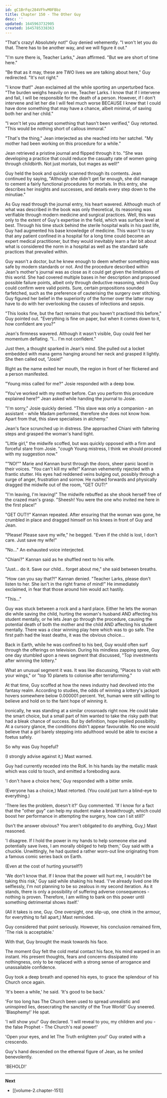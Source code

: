 ```yaml
---
id: gC1BrFqc284VFhvM0FBbz
title: Chapter 150 - The Other Guy
desc: ''
updated: 1645963732905
created: 1645785338363
---
```


"That's crazy! Absolutely not!" Guy denied vehemently. "I won't let you do that. There has to be another way, and we will figure it out."

"I'm sure there is, Teacher Larks," Jean affirmed. "But we are short of time here."

"Be that as it may, these are TWO lives we are talking about here," Guy redirected. "It's not right."

"I know that!" Jean exclaimed all the while sporting an unperturbed face. "The burden weighs heavily on me, Teacher Larks. I know that if I intervene and fail, I will be responsible for the death of a person. However, if I don't intervene and let her die I will feel much worse BECAUSE I knew that I could have done something that may have a chance, albeit minimal, of saving both her and her child."

"I won't let you attempt something that hasn't been verified," Guy retorted. "This would be nothing short of callous immoral."

"That's the thing," Jean interjected as she reached into her satchel. "My mother had been working on this procedure for a while."

Jean retrieved a pristine journal and flipped through it to. "She was developing a practice that could reduce the casualty rate of women going through childbirth. Not just mortals, but mages as well!"

Guy held the book and quickly scanned through its contents. Jean continued by saying, "Although she didn't get far enough, she did manage to cement a fairly functional procedures for mortals. In this entry, she describes her insights and successes, and details every step down to the minutiae."

As Guy read through the journal entry, his heart wavered. Although much of what was described in the book was only theoretical, its reasoning was verifiable through modern medicine and surgical practices. Well, this was only to the extent of Guy's expertise in the field, which was surface level at best. Through his time stuck behind the sterile hospital walls in his past life, Guy had augmented his base knowledge of medicine. This wasn't to say that any patient confined in a hospital for a long time could become an expert medical practitioner, but they would inevitably learn a fair bit about what is considered the norm in a hospital as well as the standard safe practices that prevailed within.

Guy wasn't a doctor, but he knew enough to deem whether something was safe by modern standards or not. And the procedure described within Jean's mother's journal was as close as it could get given the limitations of this world. She had covered multiple bases in her description and proposed possible failure points, albeit only through deductive reasoning, which Guy could confirm were valid points. Sure, certain propositions sounded farfetched, such as the preference of cauterising the surgery over stitching. Guy figured her belief in the superiority of the former over the latter may have to do with her overlooking the causes of infections and sepsis.

"This looks fine, but the fact remains that you haven't practised this before," Guy pointed out. "Everything is fine on paper, but when it comes down to it, how confident are you?"

Jean's firmness wavered. Although it wasn't visible, Guy could feel her momentum deflating. "I... I'm not confident."

Just then, a thought sparked in Jean's mind. She pulled out a locket embedded with mana gems hanging around her neck and grasped it lightly. She then called out, "Josie!"

Right as the name exited her mouth, the region in front of her flickered and a person manifested.

"Young miss called for me?" Josie responded with a deep bow.

"You've worked with my mother before. Can you perform this procedure explained here?" Jean asked while handing the journal to Josie.

"I'm sorry," Josie quickly denied. "This slave was only a companion - an assistant - while Madam performed, therefore she does not know how. Apart from that, this slave specialises in alchemy."

Jean's face scrunched up in distress. She approached Chiani with faltering steps and grasped the woman's hand tight.

"Little girl," the midwife scoffed, but was quickly opposed with a firm and forceful stare from Josie. "*cough* Young mistress, I think we should proceed with my suggestion now."

""NO!"" Marie and Kannan burst through the doors, sheer panic laced in their voices. "You can't kill my wife!" Kannan vehemently rejected with a frantic stutter. His eyes had reddened veins bulging out, possibly through a surge of anger, frustration and sorrow. He rushed forwards and physically dragged the midwife out of the room, "GET OUT!"

"I'm leaving, I'm leaving!" The midwife rebuffed as she shook herself free of the crazed man's grasp. "Sheesh! You were the one who invited me here in the first place!"

"GET OUT!!" Kannan repeated. After ensuring that the woman was gone, he crumbled in place and dragged himself on his knees in front of Guy and Jean.

"Please! Please save my wife," he begged. "Even if the child is lost, I don't care. Just save my wife!"

"No..." An exhausted voice interjected.

"Chiani?" Kannan said as he shuffled next to his wife.

"Just... do it. Save our child... forget about me," she said between breaths.

"How can you say that?!" Kannan denied. "Teacher Larks, please don't listen to her. She isn't in the right frame of mind!" He immediately exclaimed, in fear that those around him would act hastily.

"This..."

Guy was stuck between a rock and a hard place. Either he lets the woman die while saving the child, hurting the woman's husband AND affecting his student mentally, or he lets Jean go through the procedure, causing the potential death of both the mother and the child AND affecting his student mentally. There was a clear winning play here which was to go safe. The first path had the least deaths, it was the obvious choice...

Back in Earth, while he was confined to his bed, Guy would often surf through the offerings on television. During his mindless zapping spree, Guy one day stumbled upon a news segment that discussed, "Top investments after winning the lottery."

What an unusual segment it was. It was like discussing, "Places to visit with your wings," or "top 10 planets to colonise after terraforming."

At that time, Guy scoffed at how the news industry had devolved into the fantasy realm. According to studies, the odds of winning a lottery's jackpot hovers somewhere below 0.000001 percent. Yet, human were still willing to believe and hold on to the faint hope of winning it.

Ironically, he was standing at a similar crossroads right now. He could take the smart choice, but a small part of him wanted to take the risky path that had a bleak chance of success. But by definition, hope implied possibility. At a cursory glance, the conditions didn't appear favourable. No one would believe that a girl barely stepping into adulthood would be able to excise a foetus safely.

So why was Guy hopeful?

(I strongly advise against it,) Mast warned.

Guy had currently receded into the RoK. In his hands lay the metallic mask which was cold to touch, and emitted a foreboding aura.

'I don't have a choice here,' Guy responded with a bitter smile.

(Everyone has a choice,) Mast retorted. (You could just turn a blind-eye to everything.)

'There lies the problem, doesn't it?' Guy commented. 'If I know for a fact that the "other guy" can help my student make a breakthrough, which could boost her performance in attempting the surgery, how can I sit still?'

(Isn't the answer obvious? You aren't obligated to do anything, Guy,) Mast reasoned.

'I disagree. If I hold the power in my hands to help someone else and potentially save lives, I am morally obliged to help them,' Guy said with a chuckle. Unwittingly, he had quoted a rather worn-out line originating from a famous comic series back on Earth.

(Even at the cost of hurting yourself?)

'We don't know that. If I know that the power will hurt me, I wouldn't be taking this risk,' Guy said while shaking his head. 'I've already lived one life selflessly, I'm not planning to be so zealous in my second iteration. As it stands, there is only a possibility of suffering adverse consequences - nothing is proven. Therefore, I am willing to bank on this power until something detrimental shows itself.'

(All it takes is one, Guy. One oversight, one slip-up, one chink in the armour, for everything to fall apart,) Mast reminded.

Guy considered that point seriously. However, his conclusion remained firm, 'The risk is acceptable.'

With that, Guy brought the mask towards his face.

The moment Guy felt the cold metal contact his face, his mind warped in an instant. His present thoughts, fears and concerns dissipated into nothingness, only to be replaced with a strong sense of arrogance and unassailable confidence.

Guy took a deep breath and opened his eyes, to grace the splendour of his Church once again.

'It's been a while,' he said. 'It's good to be back.'

'For too long has The Church been used to spread unrealistic and uninspired lies, desecrating the sanctity of the True World!' Guy sneered. 'Blasphemy!' He spat.

'I will show you!' Guy declared. 'I will reveal to you, my children and you - the false Prophet - The Church's real power!'

'Open your eyes, and let The Truth enlighten you!' Guy orated with a crescendo.

Guy's hand descended on the ethereal figure of Jean, as he smiled benevolently.

'BEHOLD!'

____

**Next**
* [[volume-2.chapter-151]]